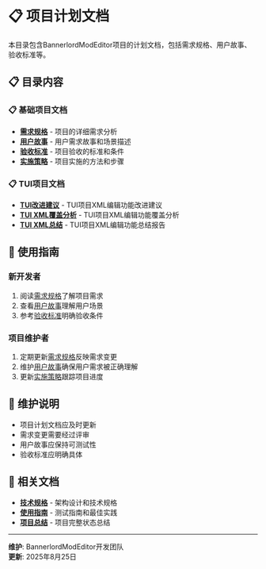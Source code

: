 # 📋 项目计划文档

本目录包含BannerlordModEditor项目的计划文档，包括需求规格、用户故事、验收标准等。

## 📋 目录内容

### 📋 基础项目文档
- **[需求规格](requirements.md)** - 项目的详细需求分析
- **[用户故事](user-stories.md)** - 用户需求故事和场景描述
- **[验收标准](acceptance-criteria.md)** - 项目验收的标准和条件
- **[实施策略](implementation-strategy.md)** - 项目实施的方法和步骤

### 📋 TUI项目文档
- **[TUI改进建议](tui-improvement-recommendations.md)** - TUI项目XML编辑功能改进建议
- **[TUI XML覆盖分析](tui-xml-coverage-analysis.md)** - TUI项目XML编辑功能覆盖分析
- **[TUI XML总结](tui-xml-summary.md)** - TUI项目XML编辑功能总结报告

## 🎯 使用指南

### 新开发者
1. 阅读[需求规格](requirements.md)了解项目需求
2. 查看[用户故事](user-stories.md)理解用户场景
3. 参考[验收标准](acceptance-criteria.md)明确验收条件

### 项目维护者
1. 定期更新[需求规格](requirements.md)反映需求变更
2. 维护[用户故事](user-stories.md)确保用户需求被正确理解
3. 更新[实施策略](implementation-strategy.md)跟踪项目进度

## 📝 维护说明

- 项目计划文档应及时更新
- 需求变更需要经过评审
- 用户故事应保持可测试性
- 验收标准应明确具体

## 🔗 相关文档

- **[技术规格](../technical/)** - 架构设计和技术规格
- **[使用指南](../../guides/)** - 测试指南和最佳实践
- **[项目总结](../../PROJECT_FINAL_SUMMARY.md)** - 项目完整状态总结

---

**维护**: BannerlordModEditor开发团队  
**更新**: 2025年8月25日